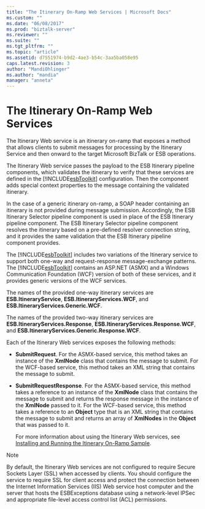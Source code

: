 ```yaml
---
title: "The Itinerary On-Ramp Web Services | Microsoft Docs"
ms.custom: ""
ms.date: "06/08/2017"
ms.prod: "biztalk-server"
ms.reviewer: ""
ms.suite: ""
ms.tgt_pltfrm: ""
ms.topic: "article"
ms.assetid: d7551974-b9d2-4ae3-b54c-3aa5ba058e95
caps.latest.revision: 3
author: "MandiOhlinger"
ms.author: "mandia"
manager: "anneta"
---
```

# The Itinerary On-Ramp Web Services
The Itinerary Web service is an itinerary on-ramp that exposes a method that allows clients to submit messages for processing by the Itinerary Service and then onward to the target Microsoft BizTalk or ESB operations.  
  
 The Itinerary Web service passes the payload to the ESB Itinerary pipeline components, which validates the itinerary to verify that these services are defined in the [!INCLUDE[esbToolkit](../includes/esbtoolkit-md.md)] configuration. Then the component adds special context properties to the message containing the validated itinerary.  
  
 In the case of a generic itinerary on-ramp, a SOAP header containing an itinerary is not provided during message submission. Accordingly, the ESB Itinerary Selector pipeline component is used in place of the ESB Itinerary pipeline component. The ESB Itinerary Selector pipeline component resolves the itinerary based on a pre-defined resolver connection string, and it provides the same validation that the ESB Itinerary pipeline component provides.  
  
 The [!INCLUDE[esbToolkit](../includes/esbtoolkit-md.md)] includes two variations of the Itinerary service to support both one-way and request-response message-exchange patterns. The [!INCLUDE[esbToolkit](../includes/esbtoolkit-md.md)] contains an ASP.NET (ASMX) and a Windows Communication Foundation (WCF) version of both of these services, and it provides generic versions of the WCF services.  
  
 The names of the provided one-way itinerary services are **ESB.ItineraryService**, **ESB.ItineraryServices.WCF**, and **ESB.ItineraryServices.Generic.WCF**.  
  
 The names of the provided two-way itinerary services are **ESB.ItineraryServices.Response**, **ESB.ItineraryServices.Response.WCF**, and **ESB.ItineraryServices.Generic.Response.WCF**.  
  
 Each of the Itinerary Web services exposes the following methods:  
  
- **SubmitRequest**. For the ASMX-based service, this method takes an instance of the **XmlNode** class that contains the message to submit. For the WCF-based service, this method takes an XML string that contains the message to submit.  
  
- **SubmitRequestResponse**. For the ASMX-based service, this method takes a reference to an instance of the **XmlNode** class that contains the message to submit and returns the response message in the instance of the **XmlNode** passed to it. For the WCF-based service, this method takes a reference to an **Object** type that is an XML string that contains the message to submit and returns an array of **XmlNodes** in the **Object** that was passed to it.  
  
  For more information about using the Itinerary Web services, see [Installing and Running the Itinerary On-Ramp Sample](../esb-toolkit/installing-and-running-the-itinerary-on-ramp-sample.md).  
  
> [!NOTE]
>  By default, the Itinerary Web services are not configured to require Secure Sockets Layer (SSL) when accessed by clients. You should configure the service to require SSL for client access and protect the connection between the Internet Information Services (IIS) Web service host computer and the server that hosts the ESBExceptions database using a network-level IPSec and appropriate file-level access control list (ACL) permissions.